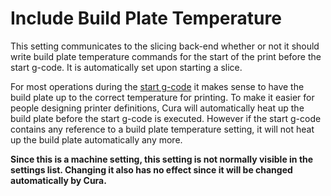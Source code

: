 Include Build Plate Temperature
====
This setting communicates to the slicing back-end whether or not it should write build plate temperature commands for the start of the print before the start g-code. It is automatically set upon starting a slice.

For most operations during the [start g-code](machine_start_gcode.md) it makes sense to have the build plate up to the correct temperature for printing. To make it easier for people designing printer definitions, Cura will automatically heat up the build plate before the start g-code is executed. However if the start g-code contains any reference to a build plate temperature setting, it will not heat up the build plate automatically any more.

**Since this is a machine setting, this setting is not normally visible in the settings list. Changing it also has no effect since it will be changed automatically by Cura.**